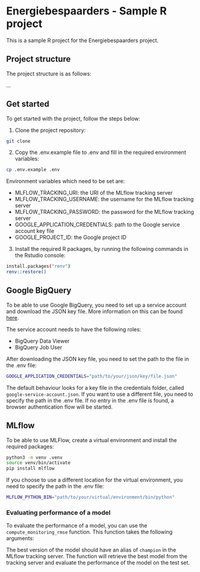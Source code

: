 # Energiebespaarders - Sample R project

This is a sample R project for the Energiebespaarders project. 

## Project structure

The project structure is as follows:

... 

## Get started

To get started with the project, follow the steps below:

1. Clone the project repository:

```bash
git clone
```

2. Copy the .env.example file to .env and fill in the required environment variables:

```bash
cp .env.example .env
```

Environment variables which need to be set are:
- MLFLOW_TRACKING_URI: the URI of the MLflow tracking server
- MLFLOW_TRACKING_USERNAME: the username for the MLflow tracking server
- MLFLOW_TRACKING_PASSWORD: the password for the MLflow tracking server
- GOOGLE_APPLICATION_CREDENTIALS: path to the Google service account key file
- GOOGLE_PROJECT_ID: the Google project ID


3. Install the required R packages, by running the following commands in the Rstudio console:

```bash
install.packages("renv")
renv::restore()
```

## Google BigQuery 

To be able to use Google BigQuery, you need to set up a service account and download the JSON key file. More information on this can be found [here](https://developers.google.com/workspace/guides/create-credentials).

The service account needs to have the following roles:
- BigQuery Data Viewer
- BigQuery Job User

After downloading the JSON key file, you need to set the path to the file in the .env file:

```bash
GOOGLE_APPLICATION_CREDENTIALS="path/to/your/json/key/file.json"
```

The default behaviour looks for a key file in the credentials folder, called `google-service-account.json`. If you want to use a different file, you need to specify the path in the .env file. 
If no entry in the .env file is found, a browser authentication flow will be started.

## MLflow

To be able to use MLFlow, create a virtual environment and install the required packages:

```bash
python3 -m venv .venv
source venv/bin/activate
pip install mlflow
```

If you choose to use a different location for the virtual environment, you need to specify the path in the .env file:

```bash
MLFLOW_PYTHON_BIN="path/to/your/virtual/environment/bin/python"
```

### Evaluating performance of a model

To evaluate the performance of a model, you can use the `compute_monitoring_rmse` function. This function takes the following arguments:

The best version of the model should have an alias of `champion` in the MLflow tracking server. The function will retrieve the best model from the tracking server and evaluate the performance of the model on the test set. 


